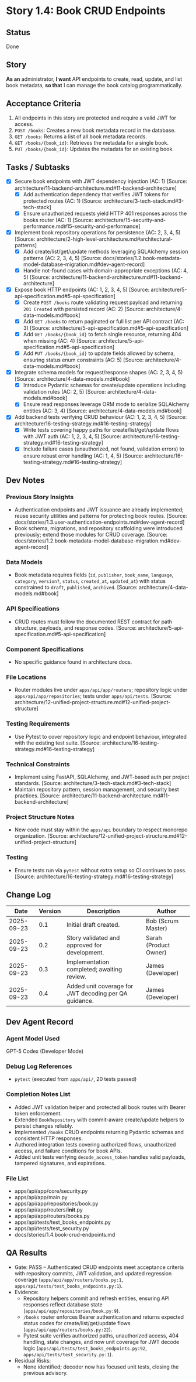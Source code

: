 # Story 1.4: Book CRUD Endpoints

## Status
Done

## Story
**As an** administrator,
**I want** API endpoints to create, read, update, and list book metadata,
**so that** I can manage the book catalog programmatically.

## Acceptance Criteria
1. All endpoints in this story are protected and require a valid JWT for access.
2. `POST /books`: Creates a new book metadata record in the database.
3. `GET /books`: Returns a list of all book metadata records.
4. `GET /books/{book_id}`: Retrieves the metadata for a single book.
5. `PUT /books/{book_id}`: Updates the metadata for an existing book.

## Tasks / Subtasks
- [x] Secure book endpoints with JWT dependency injection (AC: 1) [Source: architecture/11-backend-architecture.md#11-backend-architecture]
  - [x] Add authentication dependency that verifies JWT tokens for protected routes (AC: 1) [Source: architecture/3-tech-stack.md#3-tech-stack]
  - [x] Ensure unauthorized requests yield HTTP 401 responses across the books router (AC: 1) [Source: architecture/15-security-and-performance.md#15-security-and-performance]
- [x] Implement book repository operations for persistence (AC: 2, 3, 4, 5) [Source: architecture/2-high-level-architecture.md#architectural-patterns]
  - [x] Add create/list/get/update methods leveraging SQLAlchemy session patterns (AC: 2, 3, 4, 5) [Source: docs/stories/1.2.book-metadata-model-database-migration.md#dev-agent-record]
  - [x] Handle not-found cases with domain-appropriate exceptions (AC: 4, 5) [Source: architecture/11-backend-architecture.md#11-backend-architecture]
- [x] Expose book HTTP endpoints (AC: 1, 2, 3, 4, 5) [Source: architecture/5-api-specification.md#5-api-specification]
  - [x] Create `POST /books` route validating request payload and returning `201 Created` with persisted record (AC: 2) [Source: architecture/4-data-models.md#book]
  - [x] Add `GET /books` to return paginated or full list per API contract (AC: 3) [Source: architecture/5-api-specification.md#5-api-specification]
  - [x] Add `GET /books/{book_id}` to fetch single resource, returning 404 when missing (AC: 4) [Source: architecture/5-api-specification.md#5-api-specification]
  - [x] Add `PUT /books/{book_id}` to update fields allowed by schema, ensuring status enum constraints (AC: 5) [Source: architecture/4-data-models.md#book]
- [x] Integrate schema models for request/response shapes (AC: 2, 3, 4, 5) [Source: architecture/4-data-models.md#book]
  - [x] Introduce Pydantic schemas for create/update operations including validation rules (AC: 2, 5) [Source: architecture/4-data-models.md#book]
  - [x] Ensure read responses leverage ORM mode to serialize SQLAlchemy entities (AC: 3, 4) [Source: architecture/4-data-models.md#book]
- [x] Add backend tests verifying CRUD behaviour (AC: 1, 2, 3, 4, 5) [Source: architecture/16-testing-strategy.md#16-testing-strategy]
  - [x] Write tests covering happy paths for create/list/get/update flows with JWT auth (AC: 1, 2, 3, 4, 5) [Source: architecture/16-testing-strategy.md#16-testing-strategy]
  - [x] Include failure cases (unauthorized, not found, validation errors) to ensure robust error handling (AC: 1, 4, 5) [Source: architecture/16-testing-strategy.md#16-testing-strategy]

## Dev Notes
### Previous Story Insights
- Authentication endpoints and JWT issuance are already implemented; reuse security utilities and patterns for protecting book routes. [Source: docs/stories/1.3.user-authentication-endpoints.md#dev-agent-record]
- Book schema, migrations, and repository scaffolding were introduced previously; extend those modules for CRUD coverage. [Source: docs/stories/1.2.book-metadata-model-database-migration.md#dev-agent-record]

### Data Models
- Book metadata requires fields (`id`, `publisher`, `book_name`, `language`, `category`, `version?`, `status`, `created_at`, `updated_at`) with status constrained to `draft`, `published`, `archived`. [Source: architecture/4-data-models.md#book]

### API Specifications
- CRUD routes must follow the documented REST contract for path structure, payloads, and response codes. [Source: architecture/5-api-specification.md#5-api-specification]

### Component Specifications
- No specific guidance found in architecture docs.

### File Locations
- Router modules live under `apps/api/app/routers`; repository logic under `apps/api/app/repositories`; tests under `apps/api/tests`. [Source: architecture/12-unified-project-structure.md#12-unified-project-structure]

### Testing Requirements
- Use Pytest to cover repository logic and endpoint behaviour, integrated with the existing test suite. [Source: architecture/16-testing-strategy.md#16-testing-strategy]

### Technical Constraints
- Implement using FastAPI, SQLAlchemy, and JWT-based auth per project standards. [Source: architecture/3-tech-stack.md#3-tech-stack]
- Maintain repository pattern, session management, and security best practices. [Source: architecture/11-backend-architecture.md#11-backend-architecture]

### Project Structure Notes
- New code must stay within the `apps/api` boundary to respect monorepo organization. [Source: architecture/12-unified-project-structure.md#12-unified-project-structure]

### Testing
- Ensure tests run via `pytest` without extra setup so CI continues to pass. [Source: architecture/16-testing-strategy.md#16-testing-strategy]

## Change Log
| Date | Version | Description | Author |
| --- | --- | --- | --- |
| 2025-09-23 | 0.1 | Initial draft created. | Bob (Scrum Master) |
| 2025-09-23 | 0.2 | Story validated and approved for development. | Sarah (Product Owner) |
| 2025-09-23 | 0.3 | Implementation completed; awaiting review. | James (Developer) |
| 2025-09-23 | 0.4 | Added unit coverage for JWT decoding per QA guidance. | James (Developer) |

## Dev Agent Record
### Agent Model Used
GPT-5 Codex (Developer Mode)

### Debug Log References
- `pytest` (executed from `apps/api/`, 20 tests passed)

### Completion Notes List
- Added JWT validation helper and protected all book routes with Bearer token enforcement.
- Extended `BookRepository` with commit-aware create/update helpers to persist changes reliably.
- Implemented `/books` CRUD endpoints returning Pydantic schemas and consistent HTTP responses.
- Authored integration tests covering authorized flows, unauthorized access, and failure conditions for book APIs.
- Added unit tests verifying `decode_access_token` handles valid payloads, tampered signatures, and expirations.

### File List
- apps/api/app/core/security.py
- apps/api/app/main.py
- apps/api/app/repositories/book.py
- apps/api/app/routers/__init__.py
- apps/api/app/routers/books.py
- apps/api/tests/test_books_endpoints.py
- apps/api/tests/test_security.py
- docs/stories/1.4.book-crud-endpoints.md

## QA Results
- Gate: PASS – Authenticated CRUD endpoints meet acceptance criteria with repository commits, JWT validation, and updated regression coverage (`apps/api/app/routers/books.py:1`, `apps/api/tests/test_books_endpoints.py:1`).
- Evidence:
  - Repository helpers commit and refresh entities, ensuring API responses reflect database state (`apps/api/app/repositories/book.py:9`).
  - `/books` router enforces Bearer authentication and returns expected status codes for create/list/get/update flows (`apps/api/app/routers/books.py:22`).
  - Pytest suite verifies authorized paths, unauthorized access, 404 handling, state changes, and now unit coverage for JWT decode logic (`apps/api/tests/test_books_endpoints.py:92`, `apps/api/tests/test_security.py:1`).
- Residual Risks:
  - None identified; decoder now has focused unit tests, closing the previous advisory.
